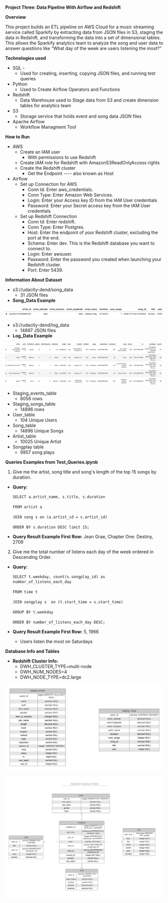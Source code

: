 
**Project Three: Data Pipeline With Airflow and Redshift**

 

**Overview**

This project builds an ETL pipeline on AWS Cloud for a music streaming service called Sparkify by extracting data from JSON files in S3, staging the data in Redshift, and transforming the data into a set of dimensional tables. This allows the Sparkify analytics team to analyze the song and user data to answer questions like “What day of the week are users listening the most?”

**Technologies used**



*   SQL -
    *   Used for creating, inserting, copying JSON files, and running test queries 
*   Python 
    * Used to Create Airflow Operators and Functions  
*   Redshift
    *   Data Warehouse used to Stage data from S3 and create dimension tables for analytics team
*   S3 
    *   Storage service that holds event and song data JSON files
* Apache Airflow
    * Workflow Managment Tool

**How to Run**



*   AWS 
    *   Create an IAM user 
        *   With permissions to use Redshift
    *   Create IAM role for Redshift with AmazonS3ReadOnlyAccess rights
    *   Create the Redshift cluster
        *   Get the Endpoint ---- also known as Host
*   Airflow
    * Set up Connection for AWS
        * Conn Id: Enter aws_credentials.
        * Conn Type: Enter Amazon Web Services.
        * Login: Enter your Access key ID from the IAM User credentials
        * Password: Enter your Secret access key from the IAM User credentials
     * Set up Redshift Connection
        * Conn Id: Enter redshift.
        * Conn Type: Enter Postgres.
        * Host: Enter the endpoint of your Redshift cluster, excluding the port at the end.
        * Schema: Enter dev. This is the Redshift database you want to connect to.
        * Login: Enter awsuser.
        * Password: Enter the password you created when launching your Redshift cluster.
        * Port: Enter 5439. 

**Information About Dataset**



*   s3://udacity-dend/song_data
    *   31 JSON files
*   **Song_Data Example**






![alt_text](images/Song_Data.png "image_tooltip")




*   s3://udacity-dend/log_data
    *   14897 JSON files
*   **Log_Data Example**






![alt_text](images/Log_Data.png "image_tooltip")




*   Staging_events_table
    *   8056 rows
*   Staging_songs_table
    *   14896 rows
*   User_table
    *   104 Unique Users
*   Song_table
    *   14896 Unique Songs
*   Artist_table
    *   10025 Unique Artist
*   Songplay table
    *   9957 song plays

**Queries Examples from Test_Queries.ipynb**

1. Give me the artist, song title and song's length of the top 15 songs by duration.



*   **Query:** 

		SELECT a.artist_name, s.title, s.duration 
		     
		FROM artist a

		JOIN song s on (a.artist_id = s.artist_id)

		ORDER BY s.duration DESC limit 15;



*   **Query Result Example First Row:** Jean Grae, Chapter One: Destiny, 2709

2. Give me the total number of listens each day of the week ordered in Descending Order.
	
*   **Query:**

		SELECT t.weekday, count(s.songplay_id) as number_of_listens_each_day
	
		FROM time t
	
		JOIN songplay s  on (t.start_time = s.start_time)

		GROUP BY t.weekday
	
		ORDER BY number_of_listens_each_day DESC;



*   **Query Result Example First Row:** 5, 1966
    *   Users listen the most on Saturdays

	

**Database Info and Tables**


*   **Redshift Cluster Info:** 
    *   DWH_CLUSTER_TYPE=multi-node
    *   DWH_NUM_NODES=4
    *   DWH_NODE_TYPE=dc2.large


![alt_text](images/Staging_Tables.png "image_tooltip")



![alt_text](images/Analytics_Tables.png "image_tooltip")

